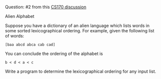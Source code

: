 Question: #2 from this [CS170 discussion](https://d1b10bmlvqabco.cloudfront.net/attach/ixmn3a7kjp7186/hktxrll0pr53jq/iz0mn2w8l3du/sec4sol.pdf)

Alien Alphabet

Suppose you have a dictionary of an alien language which
lists words in some sorted lexicographical ordering. For
example, given the following list of words:

`[baa abcd abca cab cad]`

You can conclude the ordering of the alphabet is

`b < d < a < c`

Write a program to determine the lexicographical
ordering for any input list.

